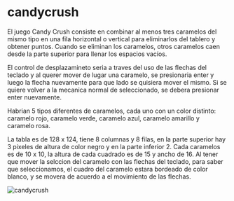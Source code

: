 # candycrush
El juego Candy Crush consiste en combinar al menos tres caramelos del mismo tipo en una fila horizontal o vertical para eliminarlos del tablero y obtener puntos. Cuando se eliminan los caramelos, otros caramelos caen desde la parte superior para llenar los espacios vacíos.

El control de desplazamineto seria a traves del uso de las flechas del teclado y al querer mover de lugar una caramelo, se presionaria enter y luego la flecha nuevamente para que lado se quisiera mover el mismo. Si se quiere volver a la mecanica normal de seleccionado, se debera presionar enter nuevamente.

Habrian  5 tipos diferentes de caramelos, cada uno con un color distinto: caramelo rojo, caramelo verde, caramelo azul, caramelo amarillo y caramelo rosa. 

La tabla es de 128 x 124, tiene 8 columnas y 8 filas, en la parte superior hay 3 pixeles de altura de color negro y en la parte inferior 2. Cada caramelos es de 10 x 10, la altura de cada cuadrado es de 15 y ancho de 16. Al tener que mover la selccion del caramelo con las flechas del teclado, para saber que seleccionamos, el cuadro del caramelo estara bordeado de color blanco, y se movera de acuerdo a el movimiento de las flechas.

![candycrush](https://github.com/user-attachments/assets/066d4a1f-8d48-410d-9352-7e60ae0285be)
